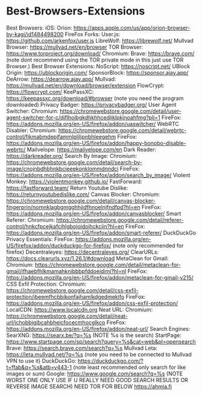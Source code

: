 # Best-Browsers-Extensions
Best Browsers:
  iOS:
     Orion: https://apps.apple.com/us/app/orion-browser-by-kagi/id1484498200
  FireFox Forks:
    User.js: https://github.com/arkenfox/user.js
    LibreWolf: https://librewolf.net/
    Mullvad Browser: https://mullvad.net/en/browser
    TOR Browser: https://www.torproject.org/download/
  Chromium:
    Brave: https://brave.com/ (note dont recommend using the TOR private mode in this just use TOR Browser.)
Best Browser Extensions:
  NoScript: https://noscript.net/
  UBlock Origin: https://ublockorigin.com/
  SponsorBlock: https://sponsor.ajay.app/
  DeArrow: https://dearrow.ajay.app/
  Mullvad: https://mullvad.net/en/download/browser/extension
  FlowCrypt: https://flowcrypt.com/
  KeePassXC: https://keepassxc.org/download/#browser (note you need the program downloaded)
  Privacy Badger: https://privacybadger.org/
  User Agent Switcher: Chromium: https://chromewebstore.google.com/detail/user-agent-switcher-for-c/djflhoibgkdhkhhcedjiklpkjnoahfmg?pli=1 FireFox: https://addons.mozilla.org/en-US/firefox/addon/uaswitcher/
  WebRTC Disabler: Chromium: https://chromewebstore.google.com/detail/webrtc-control/fjkmabmdepjfammlpliljpnbhleegehm FireFox: https://addons.mozilla.org/en-US/firefox/addon/happy-bonobo-disable-webrtc/
  Mailvelope: https://mailvelope.com/en
  Dark Reader: https://darkreader.org/
  Search By Image: Chromium: https://chromewebstore.google.com/detail/search-by-image/cnojnbdhbhnkbcieeekonklommdnndci FireFox: https://addons.mozilla.org/en-US/firefox/addon/search_by_image/
  Violent Monkey: https://violentmonkey.github.io/
  FastForward: https://fastforward.team/
  Return Youtube Dislike: https://returnyoutubedislike.com/
  Canvas Blocker: Chromium: https://chromewebstore.google.com/detail/canvas-blocker-fingerprin/nomnklagbgmgghhjidfhnoelnjfndfpd?hl=en FireFox: https://addons.mozilla.org/en-US/firefox/addon/canvasblocker/
  Smart Referer: Chromium: https://chromewebstore.google.com/detail/referer-control/hnkcfpcejkafcihlgbojoidoihckciin?hl=en FireFox: https://addons.mozilla.org/en-US/firefox/addon/smart-referer/
  DuckDuckGo Privacy Essentials: FireFox: https://addons.mozilla.org/en-US/firefox/addon/duckduckgo-for-firefox/ (note only recommended for firefox)
  Decentraleyes: https://decentraleyes.org/
  ClearURLs: https://docs.clearurls.xyz/1.26.1/#download
  MetaClean for Gmail: Chromium: https://chromewebstore.google.com/detail/metaclean-for-gmail/ifhaebfhlkmamahknibbbpfddoeidimi?hl=nl FireFox: https://addons.mozilla.org/en-US/firefox/addon/metaclean-for-gmail-v215/
  CSS Exfil Protection: Chromium: https://chromewebstore.google.com/detail/css-exfil-protection/ibeemfhcbbikonfajhamlkdgedmekifo FireFox: https://addons.mozilla.org/en-US/firefox/addon/css-exfil-protection/
  LocalCDN: https://www.localcdn.org
  Neat URL: Chromium: https://chromewebstore.google.com/detail/neat-url/jchobbjgibcahbheicfocecmhocglkco FireFox: https://addons.mozilla.org/en-US/firefox/addon/neat-url/
Search Engines:
  SearXNG: https://searx.be/?q=%s (NOTE %s is the search)
  StartPage: https://www.startpage.com/sp/search?query=%s&cat=web&pl=opensearch
  Brave: https://search.brave.com/search?q=%s
  Mullvad Leta: https://leta.mullvad.net/?q=%s (note you need to be connected to Mullvad VPN to use it)
  DuckDuckGo: https://duckduckgo.com/?t=ffab&q=%s&atb=v443-1 (note least recommended only search for like images or sum)
  Google: https://www.google.com/search?q=%s (NOTE WORST ONE ONLY USE IF U REALLY NEED GOOD SEARCH RESULTS OR REVERSE IMAGE SEARCH)
  NEED TOR FOR BELOW
  https://ahmia.fi
